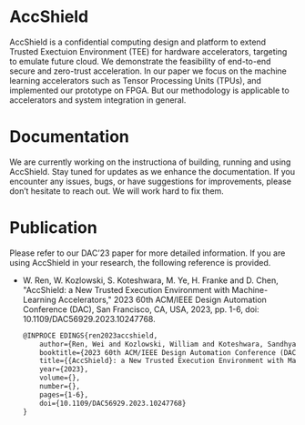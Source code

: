 # AccShield
AccShield is a confidential computing design and platform to extend Trusted Exectuion Environment (TEE) for hardware accelerators, targeting to emulate future cloud. We demonstrate the feasibility of end-to-end secure and zero-trust acceleration. In our paper we focus on the machine learning accelerators such as Tensor Processing Units (TPUs), and implemented our prototype on FPGA. But our methodology is applicable to accelerators and system integration in general.

# Documentation

We are currently working on the instructiona of building, running and using AccShield. Stay tuned for updates as we enhance the documentation. If you encounter any issues, bugs, or have suggestions for improvements, please don’t hesitate to reach out. We will work hard to fix them.

# Publication
Please refer to our DAC’23 paper for more detailed information. If you are using AccShield in your research, the following reference is provided.

- W. Ren, W. Kozlowski, S. Koteshwara, M. Ye, H. Franke and D. Chen, "AccShield: a New Trusted Execution Environment with Machine-Learning Accelerators," 2023 60th ACM/IEEE Design Automation Conference (DAC), San Francisco, CA, USA, 2023, pp. 1-6, doi: 10.1109/DAC56929.2023.10247768.

    ```tex
    @INPROCE EDINGS{ren2023accshield,
        author={Ren, Wei and Kozlowski, William and Koteshwara, Sandhya and Ye, Mengmei and Franke, Hubertus and Chen, Deming},
        booktitle={2023 60th ACM/IEEE Design Automation Conference (DAC)}, 
        title={{AccShield}: a New Trusted Execution Environment with Machine-Learning Accelerators}, 
        year={2023},
        volume={},
        number={},
        pages={1-6},
        doi={10.1109/DAC56929.2023.10247768}
    }
    ```
